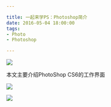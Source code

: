 ```yaml
---

title: 一起来学PS：Photoshop简介
date: 2016-05-04 18:00:00
tags:
- Photo
- Photoshop

---
```



[0]: /img/2016/05/16050402/ps_logo.png
[1]: /img/2016/05/16050402/01.png
[2]: /img/2016/05/16050402/02.png


![][0]

本文主要介绍PhotoShop CS6的工作界面

<!---more--->

![][1]

![][2]
